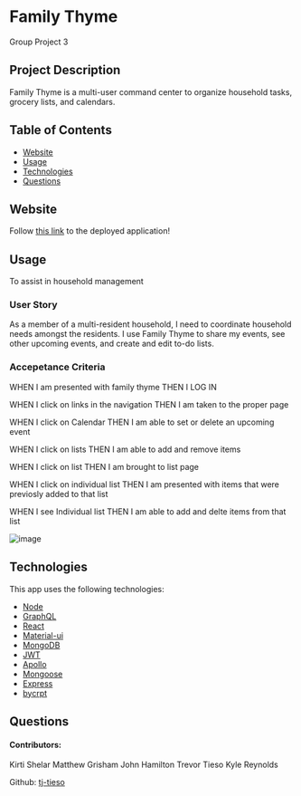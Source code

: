 # Family Thyme

Group Project 3

## Project Description

Family Thyme is a multi-user command center to organize household tasks, grocery lists, and calendars.

## Table of Contents

- [Website](#website)
- [Usage](#usage)
- [Technologies](#technologies)
- [Questions](#questions)

## Website

Follow [this link](https://family-thyme-test.herokuapp.com/) to the deployed application!

## Usage

To assist in household management

### User Story

As a member of a multi-resident household, I need to coordinate household needs amongst the residents. I use Family Thyme to share my events, see other upcoming events, and create and edit to-do lists.

### Accepetance Criteria

WHEN I am presented with family thyme
THEN I LOG IN

WHEN I click on links in the navigation
THEN I am taken to the proper page

WHEN I click on Calendar
THEN I am able to set or delete an upcoming event

WHEN I click on lists
THEN I am able to add and remove items

WHEN I click on list
THEN I am brought to list page

WHEN I click on individual list
THEN I am presented with items that were previosly added to that list

WHEN I see Individual list
THEN I am able to add and delte items from that list

![image]()

## Technologies

This app uses the following technologies:

- [Node](https://nodejs.org/en/)
- [GraphQL](https://www.npmjs.com/package/graphql)
- [React](https://reactjs.org/)
- [Material-ui](https://mui.com/)
- [MongoDB](https://www.mongodb.com/)
- [JWT](https://www.npmjs.com/package/jsonwebtoken)
- [Apollo](https://www.npmjs.com/package/react-apollo)
- [Mongoose](https://www.npmjs.com/package/mongoose)
- [Express](https://www.npmjs.com/package/express)
- [bycrpt](https://www.npmjs.com/package/bcrypt)

## Questions

#### Contributors:

Kirti Shelar
Matthew Grisham
John Hamilton
Trevor Tieso
Kyle Reynolds

Github: [tj-tieso](https://github.com/tj-tieso)

